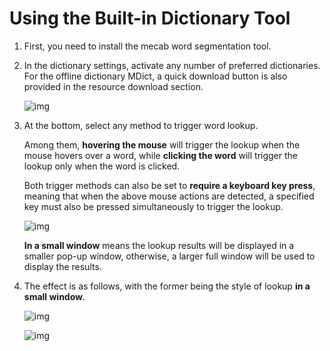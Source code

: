# Using the Built-in Dictionary Tool

1. First, you need to install the mecab word segmentation tool.

1. In the dictionary settings, activate any number of preferred dictionaries. For the offline dictionary MDict, a quick download button is also provided in the resource download section.
    
    ![img](https://image.lunatranslator.org/zh/internaldict3.png)

1. At the bottom, select any method to trigger word lookup.

    Among them, **hovering the mouse** will trigger the lookup when the mouse hovers over a word, while **clicking the word** will trigger the lookup only when the word is clicked.

    Both trigger methods can also be set to **require a keyboard key press**, meaning that when the above mouse actions are detected, a specified key must also be pressed simultaneously to trigger the lookup.

    ![img](https://image.lunatranslator.org/zh/internaldict2.png)
    
    **In a small window** means the lookup results will be displayed in a smaller pop-up window, otherwise, a larger full window will be used to display the results.

1. The effect is as follows, with the former being the style of lookup **in a small window**.

    ![img](https://image.lunatranslator.org/zh/internaldict.png)

    ![img](https://image.lunatranslator.org/zh/internaldict1.png)